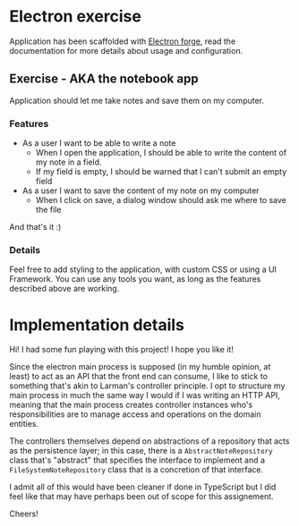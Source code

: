 # Electron exercise

Application has been scaffolded with [Electron forge](https://www.electronforge.io/), read the documentation for more details about usage and configuration.

## Exercise - AKA the notebook app

Application should let me take notes and save them on my computer.

### Features

- As a user I want to be able to write a note
  - When I open the application, I should be able to write the content of my note in a field.
  - If my field is empty, I should be warned that I can't submit an empty field
- As a user I want to save the content of my note on my computer
  - When I click on save, a dialog window should ask me where to save the file
  
And that's it :)

### Details

Feel free to add styling to the application, with custom CSS or using a UI Framework.
You can use any tools you want, as long as the features described above are working.


# Implementation details

Hi! I had some fun playing with this project!
I hope you like it!

Since the electron main process is supposed (in my humble opinion, at least) to act as an API that the front end can consume, I like to stick to something that's akin to Larman's controller principle. I opt to structure my main process in much the same way I would if I was writing an HTTP API, meaning that the main process creates controller instances who's responsibilities are to manage access and operations on the domain entities.

The controllers themselves depend on abstractions of a repository that acts as the persistence layer; in this case, there is a `AbstractNoteRepository` class that's "abstract" that specifies the interface to implement and a `FileSystemNoteRepository` class that is a concretion of that interface.

I admit all of this would have been cleaner if done in TypeScript but I did feel like that may have perhaps been out of scope for this assignement.

Cheers!
